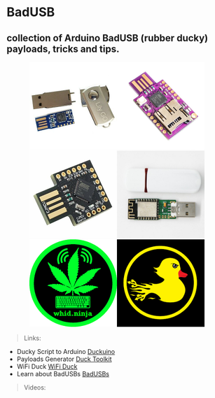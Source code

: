 # BadUSB
## collection of Arduino BadUSB (rubber ducky) payloads, tricks and tips.


<p align="center">
<img src="/img/1.jpg" alt="badusb" style="width:200px;"><img src="/img/2.jpg" alt="badusb" style="width:200px;">
<img src="/img/3.jpg" alt="Digispark" style="width:200px;"><img src="/img/4.jpg" alt="WHID" style="width:200px;">
<img src="/img/whidninja.png" alt="whidninja" style="width:200px;"><img src="/img/hak5.png" alt="hak5" style="width:200px;">
</p>


> Links:
- Ducky Script to Arduino [Duckuino](https://d4n5h.github.io/Duckuino/)   
- Payloads Generator [Duck Toolkit](https://ducktoolkit.com/)
- WiFi Duck [WiFi Duck](https://wifiduck.com/)
- Learn about BadUSBs [BadUSBs](https://learnbadusb.com/)


> Videos:
